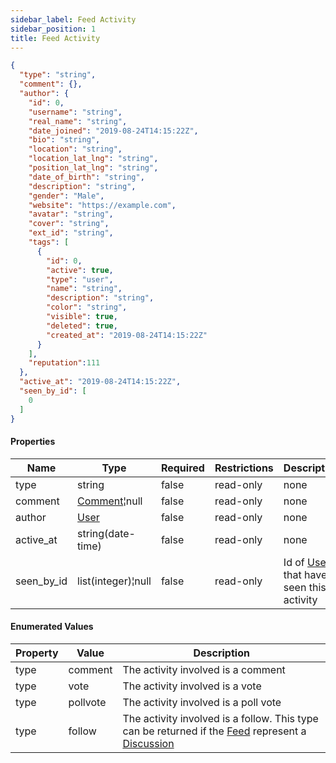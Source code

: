 ```yaml
---
sidebar_label: Feed Activity
sidebar_position: 1
title: Feed Activity
---
```


```json
{
  "type": "string",
  "comment": {},
  "author": {
    "id": 0,
    "username": "string",
    "real_name": "string",
    "date_joined": "2019-08-24T14:15:22Z",
    "bio": "string",
    "location": "string",
    "location_lat_lng": "string",
    "position_lat_lng": "string",
    "date_of_birth": "string",
    "description": "string",
    "gender": "Male",
    "website": "https://example.com",
    "avatar": "string",
    "cover": "string",
    "ext_id": "string",
    "tags": [
      {
        "id": 0,
        "active": true,
        "type": "user",
        "name": "string",
        "description": "string",
        "color": "string",
        "visible": true,
        "deleted": true,
        "created_at": "2019-08-24T14:15:22Z"
      }
    ],
    "reputation":111
  },
  "active_at": "2019-08-24T14:15:22Z",
  "seen_by_id": [
    0
  ]
}

```

#### Properties

|Name|Type|Required|Restrictions|Description|
|---|---|---|---|---|
|type|string|false|read-only|none|
|comment|[Comment](../schemas/comment)¦null|false|read-only|none|
|author|[User](../schemas/user)|false|read-only|none|
|active_at|string(date-time)|false|read-only|none|
|seen_by_id|list(integer)¦null|false|read-only|Id of [User](../schemas/user) that have seen this activity|

#### Enumerated Values

|Property|Value|Description|
|---|---|---|
|type|comment|The activity involved is a comment|
|type|vote|The activity involved is a vote|
|type|pollvote|The activity involved is a poll vote|
|type|follow|The activity involved is a follow. This type can be returned if the [Feed](../schemas/feed) represent a [Discussion](../schemas/discussion)|